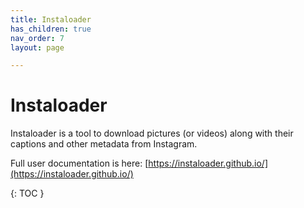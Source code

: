 ```yaml
---
title: Instaloader
has_children: true
nav_order: 7
layout: page

---
```

# Instaloader 
Instaloader is a tool to download pictures (or videos) along with their captions and other metadata from Instagram.

Full user documentation is here: [https://instaloader.github.io/](https://instaloader.github.io/)

{: TOC }

